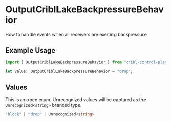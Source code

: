 # OutputCriblLakeBackpressureBehavior

How to handle events when all receivers are exerting backpressure

## Example Usage

```typescript
import { OutputCriblLakeBackpressureBehavior } from "cribl-control-plane/models";

let value: OutputCriblLakeBackpressureBehavior = "drop";
```

## Values

This is an open enum. Unrecognized values will be captured as the `Unrecognized<string>` branded type.

```typescript
"block" | "drop" | Unrecognized<string>
```